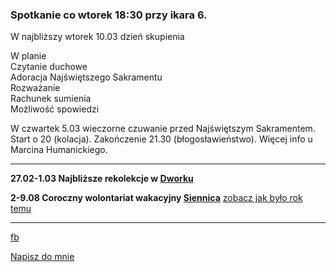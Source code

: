 ### Spotkanie co wtorek 18:30 przy ikara 6.

W najbliższy wtorek 10.03 dzień skupienia <br>

W planie <br>
Czytanie duchowe<br>
Adoracja Najświętszego Sakramentu <br>
Rozważanie <br>
Rachunek sumienia <br>
Możliwość spowiedzi <br>

W czwartek 5.03 wieczorne czuwanie przed Najświętszym Sakramentem.
Start o 20 (kolacja). Zakończenie 21.30 (błogosławieństwo).
Więcej info u Marcina Humanickiego.

----

**27.02-1.03 Najbliższe rekolekcje w [Dworku](https://goo.gl/maps/iMpisaQaSDbGV1T49)**

**2-9.08 Coroczny wolontariat wakacyjny [Siennica](https://goo.gl/maps/oir1wwNkufv1N8h68)**
[zobacz jak było rok temu](https://youtu.be/uP36kN5RhqY)

------
[fb](https://www.facebook.com/%C5%9Awi%C4%99to%C5%9B%C4%87-w-wielkim-mie%C5%9Bcie-100984374613925/?modal=admin_todo_tour)

<a href="mailto:marcin.jagielowicz@gmail.com">Napisz do mnie</a>
